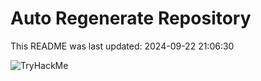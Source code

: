 # Auto Regenerate Repository

This README was last updated: 2024-09-22 21:06:30

 ![TryHackMe](https://tryhackme.com/badge/533634)